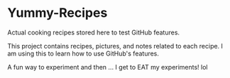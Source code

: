 # Yummy-Recipes
Actual cooking recipes stored here to test GitHub features.

This project contains recipes, pictures, and notes related to each recipe.
I am using this to learn how to use GitHub's features.

A fun way to experiment and then ... I get to EAT my experiments! lol
